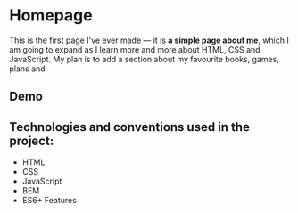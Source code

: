 # Homepage

This is the first page I've ever made — it is **a simple page about me**, which I am going to expand as I learn more and more about HTML, CSS and JavaScript. My plan is to add a section about my favourite books, games, plans and 

## Demo





## Technologies and conventions used in the project:
- HTML
- CSS
- JavaScript
- BEM
- ES6+ Features
